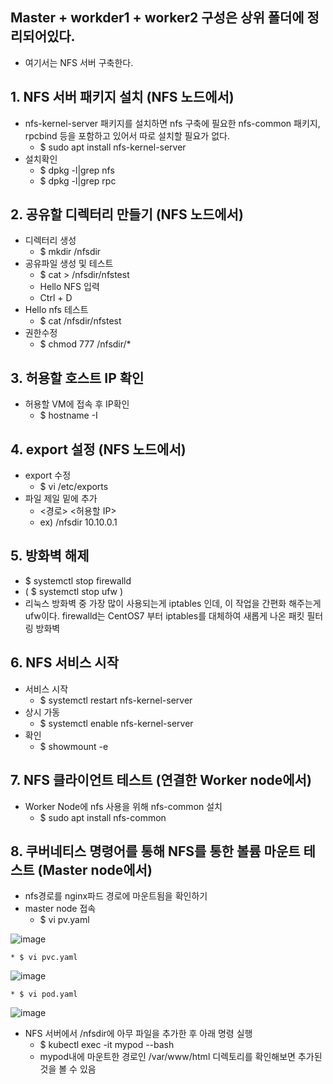 ## Master + workder1 + worker2 구성은 상위 폴더에 정리되어있다.
  * 여기서는 NFS 서버 구축한다.

## 1. NFS 서버 패키지 설치 (NFS 노드에서)
  * nfs-kernel-server 패키지를 설치하면 nfs 구축에 필요한 nfs-common 패키지, rpcbind 등을 포함하고 있어서 따로 설치할 필요가 없다.
    * $ sudo apt install nfs-kernel-server
  * 설치확인
    * $ dpkg -l|grep nfs
    * $ dpkg -l|grep rpc

## 2. 공유할 디렉터리 만들기 (NFS 노드에서)
  * 디렉터리 생성 
    * $ mkdir /nfsdir
  * 공유파일 생성 및 테스트
    * $ cat > /nfsdir/nfstest
    * Hello NFS 입력
    * Ctrl + D
  * Hello nfs 테스트
    * $ cat /nfsdir/nfstest
  * 권한수정
    * $ chmod 777 /nfsdir/*

## 3. 허용할 호스트 IP 확인
  * 허용할 VM에 접속 후 IP확인
    * $ hostname -I

## 4. export 설정 (NFS 노드에서)
  * export 수정
    * $ vi /etc/exports
  * 파일 제일 밑에 추가
    * <경로> <허용할 IP>
    * ex) /nfsdir 10.10.0.1

## 5. 방화벽 해제
  * $ systemctl stop firewalld
  * ( $ systemctl stop ufw )
  * 리눅스 방화벽 중 가장 많이 사용되는게 iptables 인데, 이 작업을 간편화 해주는게 ufw이다. firewalld는 CentOS7 부터 iptables를 대체하여 새롭게 나온 패킷 필터링 방화벽

## 6. NFS 서비스 시작
  * 서비스 시작
    * $ systemctl restart nfs-kernel-server
  * 상시 가동
    * $ systemctl enable nfs-kernel-server
  * 확인
    * $ showmount -e

## 7. NFS 클라이언트 테스트 (연결한 Worker node에서)
  * Worker Node에 nfs 사용을 위해 nfs-common 설치
    * $ sudo apt install nfs-common

## 8. 쿠버네티스 명령어를 통해 NFS를 통한 볼륨 마운트 테스트 (Master node에서)
  * nfs경로를 nginx파드 경로에 마운트됨을 확인하기
  * master node 접속
    * $ vi pv.yaml
    
![image](https://user-images.githubusercontent.com/96723249/214499674-37e5cfdf-279e-4f19-888f-0c4a54f4e9ed.png)

    * $ vi pvc.yaml
![image](https://user-images.githubusercontent.com/96723249/214499832-857f4cd5-dfe2-46f6-9797-b5e28734757c.png)

    * $ vi pod.yaml
![image](https://user-images.githubusercontent.com/96723249/214499868-c427c6be-36f5-4f82-bb0e-df357fa9ef04.png)

  * NFS 서버에서 /nfsdir에 아무 파일을 추가한 후 아래 명령 실행
    * $ kubectl exec -it mypod --bash
    * mypod내에 마운트한 경로인 /var/www/html 디렉토리를 확인해보면 추가된 것을 볼 수 있음
